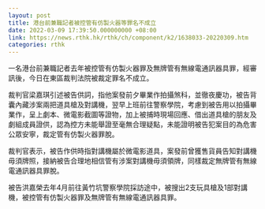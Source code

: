```yaml
---
layout: post
title: 港台前兼職記者被控管有仿製火器等罪名不成立
date: 2022-03-09 17:39:50.000000000 +08:00
link: https://news.rthk.hk/rthk/ch/component/k2/1638033-20220309.htm
categories: rthk
---
```


一名港台前兼職記者去年被控管有仿製火器罪及無牌管有無線電通訊器具罪，經審訊後，今日在東區裁判法院被裁定罪名不成立。

裁判官梁嘉琪引述被告供詞，指他案發前夕畢業作拍攝煞科，並徹夜慶功，被告背囊內藏涉案兩把道具槍及對講機，翌早上班前往警察學院，考慮到被告用以拍攝畢業作，呈上劇本、微電影截圖等證物，加上被捕時現場回應、借出道具槍的朋友及劇組成員證供，認為控方未能舉證至毫無合理疑點，未能證明被告犯案目的為危害公眾安寧，裁定管有仿製火器罪脫。

裁判官表示，被告作供時指對講機屬於微電影道具，案發前曾獲售貨員告知對講機毋須牌照，接納被告合理地相信管有涉案對講機毋須領牌，同樣裁定無牌管有無線電通訊器具罪脫。

被告洪嘉榮去年4月前往黃竹坑警察學院採訪途中，被搜出2支玩具槍及1部對講機，被控管有仿製火器罪及無牌管有無線電通訊器具罪。
